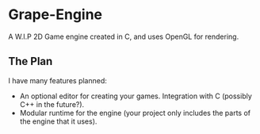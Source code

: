 # Grape-Engine
A W.I.P 2D Game engine created in C, and uses OpenGL for rendering.

## The Plan
I have many features planned:
- An optional editor for creating your games. Integration with C (possibly C++ in the future?).
- Modular runtime for the engine (your project only includes the parts of the engine that it uses).

